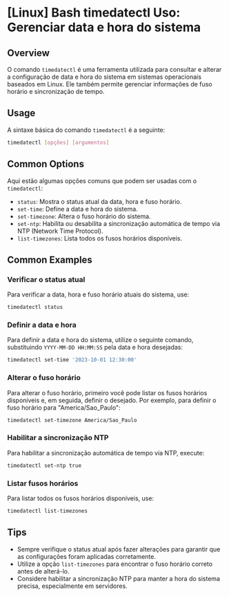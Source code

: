 # [Linux] Bash timedatectl Uso: Gerenciar data e hora do sistema

## Overview
O comando `timedatectl` é uma ferramenta utilizada para consultar e alterar a configuração de data e hora do sistema em sistemas operacionais baseados em Linux. Ele também permite gerenciar informações de fuso horário e sincronização de tempo.

## Usage
A sintaxe básica do comando `timedatectl` é a seguinte:

```bash
timedatectl [opções] [argumentos]
```

## Common Options
Aqui estão algumas opções comuns que podem ser usadas com o `timedatectl`:

- `status`: Mostra o status atual da data, hora e fuso horário.
- `set-time`: Define a data e hora do sistema.
- `set-timezone`: Altera o fuso horário do sistema.
- `set-ntp`: Habilita ou desabilita a sincronização automática de tempo via NTP (Network Time Protocol).
- `list-timezones`: Lista todos os fusos horários disponíveis.

## Common Examples

### Verificar o status atual
Para verificar a data, hora e fuso horário atuais do sistema, use:

```bash
timedatectl status
```

### Definir a data e hora
Para definir a data e hora do sistema, utilize o seguinte comando, substituindo `YYYY-MM-DD HH:MM:SS` pela data e hora desejadas:

```bash
timedatectl set-time '2023-10-01 12:30:00'
```

### Alterar o fuso horário
Para alterar o fuso horário, primeiro você pode listar os fusos horários disponíveis e, em seguida, definir o desejado. Por exemplo, para definir o fuso horário para "America/Sao_Paulo":

```bash
timedatectl set-timezone America/Sao_Paulo
```

### Habilitar a sincronização NTP
Para habilitar a sincronização automática de tempo via NTP, execute:

```bash
timedatectl set-ntp true
```

### Listar fusos horários
Para listar todos os fusos horários disponíveis, use:

```bash
timedatectl list-timezones
```

## Tips
- Sempre verifique o status atual após fazer alterações para garantir que as configurações foram aplicadas corretamente.
- Utilize a opção `list-timezones` para encontrar o fuso horário correto antes de alterá-lo.
- Considere habilitar a sincronização NTP para manter a hora do sistema precisa, especialmente em servidores.
